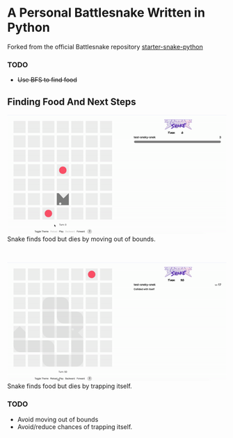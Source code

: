 # A Personal Battlesnake Written in Python

Forked from the official Battlesnake repository [starter-snake-python](https://github.com/BattlesnakeOfficial/starter-snake-python)

### TODO
- <del>Use BFS to find food


## Finding Food And Next Steps

![snake moves out of bounds](documentation/out_of_bounds.gif)
Snake finds food but dies by moving out of bounds. 

<br />



![snake traps itself](documentation/trap_itself.gif)
Snake finds food but dies by trapping itself.

### TODO
- Avoid moving out of bounds
- Avoid/reduce chances of trapping itself.



